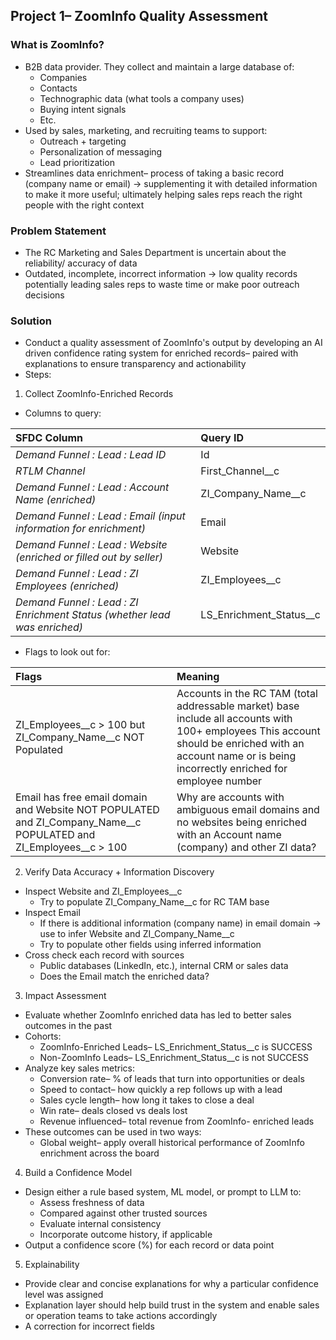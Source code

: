 ## **Project 1– ZoomInfo Quality Assessment**

### **What is ZoomInfo?** 

* B2B data provider. They collect and maintain a large database of:   
  * Companies   
  * Contacts  
  * Technographic data (what tools a company uses)   
  * Buying intent signals   
  * Etc.  
* Used by sales, marketing, and recruiting teams to support:   
  * Outreach \+ targeting   
  * Personalization of messaging   
  * Lead prioritization  
* Streamlines data enrichment– process of taking a basic record (company name or email) → supplementing it with detailed information to make it more useful; ultimately helping sales reps reach the right people with the right context 

### **Problem Statement**

* The RC Marketing and Sales Department is uncertain about the reliability/ accuracy of data   
* Outdated, incomplete, incorrect information → low quality records potentially leading sales reps to waste time or make poor outreach decisions 

### **Solution**

* Conduct a quality assessment of ZoomInfo's output by developing an AI driven confidence rating system for enriched records– paired with explanations to ensure transparency and actionability   
* Steps:    
1. Collect ZoomInfo-Enriched Records  
* Columns to query: 

| SFDC Column | Query ID  |
| :---- | :---- |
| *Demand Funnel : Lead : Lead ID* | Id |
| *RTLM Channel*  | First\_Channel\_\_c |
| *Demand Funnel : Lead : Account Name (enriched)*  | ZI\_Company\_Name\_\_c |
| *Demand Funnel : Lead : Email (input information for enrichment)*  | Email |
| *Demand Funnel : Lead : Website (enriched or filled out by seller)*  | Website |
| *Demand Funnel : Lead : ZI Employees (enriched)*  | ZI\_Employees\_\_c |
| *Demand Funnel : Lead : ZI Enrichment Status (whether lead was enriched)* | LS\_Enrichment\_Status\_\_c |

* Flags to look out for: 

| Flags | Meaning  |
| :---- | :---- |
| ZI\_Employees\_\_c \> 100 but ZI\_Company\_Name\_\_c NOT Populated | Accounts in the RC TAM (total addressable market) base include all accounts with 100+ employees This account should be enriched with an account name or is being incorrectly enriched for employee number |
| Email has free email domain and Website NOT POPULATED and ZI\_Company\_Name\_\_c POPULATED and ZI\_Employees\_\_c \> 100 | Why are accounts with ambiguous email domains and no websites being enriched with an Account name (company) and other ZI data?  |

2. Verify Data Accuracy \+ Information Discovery    
* Inspect Website and ZI\_Employees\_\_c  
  * Try to populate ZI\_Company\_Name\_\_c for RC TAM base  
* Inspect Email  
  * If there is additional information (company name) in email domain → use to infer Website and ZI\_Company\_Name\_\_c  
  * Try to populate other fields using inferred information   
* Cross check each record with sources  
  * Public databases (LinkedIn, etc.), internal CRM or sales data  
  * Does the Email match the enriched data?   
3. Impact Assessment   
* Evaluate whether ZoomInfo enriched data has led to better sales outcomes in the past  
* Cohorts:  
  * ZoomInfo-Enriched Leads– LS\_Enrichment\_Status\_\_c is SUCCESS  
  * Non-ZoomInfo Leads– LS\_Enrichment\_Status\_\_c is not SUCCESS  
* Analyze key sales metrics:  
  * Conversion rate– % of leads that turn into opportunities or deals   
  * Speed to contact– how quickly a rep follows up with a lead   
  * Sales cycle length– how long it takes to close a deal   
  * Win rate– deals closed vs deals lost   
  * Revenue influenced– total revenue from ZoomInfo- enriched leads   
* These outcomes can be used in two ways:   
  * Global weight– apply overall historical performance of ZoomInfo enrichment across the board   
4. Build a Confidence Model   
* Design either a rule based system, ML model, or prompt to LLM to:   
  * Assess freshness of data  
  * Compared against other trusted sources   
  * Evaluate internal consistency   
  * Incorporate outcome history, if applicable  
* Output a confidence score (%) for each record or data point   
5. Explainability   
* Provide clear and concise explanations for why a particular confidence level was assigned  
* Explanation layer should help build trust in the system and enable sales or operation teams to take actions accordingly  
* A correction for incorrect fields 